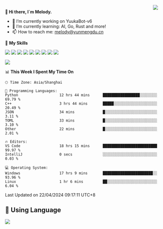 <a href="#">
  <img align="right" src="https://github-readme-stats.vercel.app/api?username=melodyyuuka&count_private=true&show_icons=true" />
</a>

**👋 Hi there, I`m Melody.**

- 🔭 I’m currently working on YuukaBot-v6
- 🌱 I’m currently learning: AI, Go, Rust and more!
- 📫 How to reach me: melody@yunmengdu.cn

🌟 **My Skills** 

![](https://img.shields.io/badge/-Python-3e74a2?style=flat-square&logo=Python&logoColor=fff)
![](https://img.shields.io/badge/-Java-007396?style=flat-square&logo=OpenJDK&logoColor=fff)
![](https://img.shields.io/badge/-Node.js-339933?style=flat-square&logo=Node.js&logoColor=fff)
![](https://img.shields.io/badge/-Git-f05032?style=flat-square&logo=git&logoColor=fff)
![](https://img.shields.io/badge/-PostgreSQL-4169e1?style=flat-square&logo=PostgreSQL&logoColor=fff)
![](https://img.shields.io/badge/-Rust-000000?style=flat-square&logo=rust&logoColor=fff)
![](https://img.shields.io/badge/-VSCode-007acc?style=flat-square&logo=Visual-Studio-Code&logoColor=fff)
![](https://img.shields.io/badge/-FastAPI-009688?style=flat-square&logo=FastAPI&logoColor=fff)
![](https://img.shields.io/badge/-Linux-000000?style=flat-square&logo=Linux&logoColor=fff)


![](https://wakatime.com/badge/user/fa6dc0e2-47c5-4d2d-ae45-69fec6f2122c.svg)

<!--START_SECTION:waka-->
📊 **This Week I Spent My Time On** 

```text
🕑︎ Time Zone: Asia/Shanghai

💬 Programming Languages: 
Python                   12 hrs 44 mins      █████████████████░░░░░░░░   69.79 % 
C++                      3 hrs 44 mins       █████░░░░░░░░░░░░░░░░░░░░   20.49 % 
JSON                     34 mins             █░░░░░░░░░░░░░░░░░░░░░░░░    3.11 % 
TOML                     33 mins             █░░░░░░░░░░░░░░░░░░░░░░░░    3.10 % 
Other                    22 mins             █░░░░░░░░░░░░░░░░░░░░░░░░    2.01 % 

🔥 Editors: 
VS Code                  18 hrs 15 mins      █████████████████████████   99.97 % 
IntelliJ                 0 secs              ░░░░░░░░░░░░░░░░░░░░░░░░░    0.03 % 

💻 Operating System: 
Windows                  17 hrs 9 mins       ███████████████████████░░   93.96 % 
Linux                    1 hr 6 mins         ██░░░░░░░░░░░░░░░░░░░░░░░    6.04 % 
```


 Last Updated on 22/04/2024 09:17:11 UTC+8
<!--END_SECTION:waka-->

## 🥰 **Using Language**

![](https://github-readme-stats.vercel.app/api/wakatime?username=MelodyYuyuko&layout=compact&hide_border=true)
